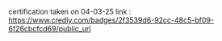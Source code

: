 certification taken on 04-03-25
link : https://www.credly.com/badges/2f3539d6-92cc-48c5-bf09-6f26cbcfcd69/public_url
